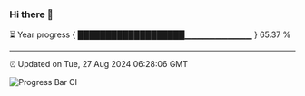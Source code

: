 ### Hi there 👋

⏳ Year progress { ███████████████████▁▁▁▁▁▁▁▁▁▁▁ } 65.37 %

---

⏰ Updated on Tue, 27 Aug 2024 06:28:06 GMT

![Progress Bar CI](https://github.com/ZhaoGui/ZhaoGui/workflows/Progress%20Bar%20CI/badge.svg)
